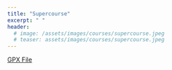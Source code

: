 ```yaml
---
title: "Supercourse"
excerpt: " "
header:
  # image: /assets/images/courses/supercourse.jpeg
  # teaser: assets/images/courses/supercourse.jpeg
---
```


<div class="strava-embed-placeholder" data-embed-type="route" data-embed-id="3346685662803688676" data-full-width="true" data-style="standard" data-map-hash="12.74/-33.8637/151.20878" data-club-id="109154" data-from-embed="false"></div><script src="https://strava-embeds.com/embed.js"></script>

<a href="\assets\gpx_files\supercourse.gpx">GPX File</a>
